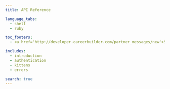 ```yaml
---
title: API Reference

language_tabs:
  - shell
  - ruby

toc_footers:
  - <a href='http://developer.careerbuilder.com/partner_messages/new'>Sign Up for a Developer Key</a>

includes:
  - introduction
  - authentication
  - kittens
  - errors

search: true
---
```

